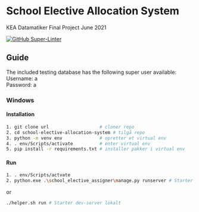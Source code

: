 # School Elective Allocation System

KEA Datamatiker Final Project June 2021

[![GitHub Super-Linter](https://github.com/miyl/school-elective-allocation-system/workflows/Lint%20Code%20Base/badge.svg)](https://github.com/marketplace/actions/super-linter)

## Guide

The included testing database has the following super user available:  
Username: a  
Password: a

### Windows 

#### Installation

```bash
1. git clone url                   # cloner repo
2. cd school-elective-allocation-system # tilgå repo
3. python -m venv env              # opretter et virtual env
4. . env/Scripts/activate          # enter virtual env
5. pip install -r requirements.txt # installer pakker i virtual env
```

#### Run

```bash
1. . env/Scripts/actvate
2. python.exe .\school_elective_assigner\manage.py runserver # Starter dev-server lokalt
```
or
```bash
./helper.sh run	# Starter dev-server lokalt
```
